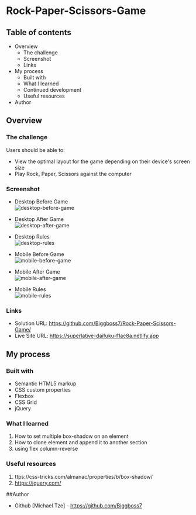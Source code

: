 # Rock-Paper-Scissors-Game

## Table of contents

- Overview
  - The challenge
  - Screenshot
  - Links
- My process
  - Built with
  - What I learned
  - Continued development
  - Useful resources
- Author

## Overview

### The challenge

Users should be able to:

- View the optimal layout for the game depending on their device's screen size
- Play Rock, Paper, Scissors against the computer

### Screenshot
- Desktop Before Game \
![desktop-before-game](https://user-images.githubusercontent.com/105411073/181202870-8a0a3821-f002-42ae-9ec0-d223bb5cdf87.png)

- Desktop After Game \
![desktop-after-game](https://user-images.githubusercontent.com/105411073/181202944-e2001d0b-13ac-4b83-a2bd-52697395290d.png)

- Desktop Rules \
![desktop-rules](https://user-images.githubusercontent.com/105411073/181203050-e832c8e7-8fdd-4a24-9121-ded3fec21aed.png)

- Mobile Before Game \
![mobile-before-game](https://user-images.githubusercontent.com/105411073/181203132-e3cff286-1cbb-4023-aebe-881d5546f680.png)

- Mobile After Game \
![mobile-after-game](https://user-images.githubusercontent.com/105411073/181203219-7893308f-559d-490c-a69d-c88f186f5a91.png)

- Mobile Rules \
![mobile-rules](https://user-images.githubusercontent.com/105411073/181203370-9b7d7ce0-2cb9-465c-964a-f95e6b0cc168.png)


### Links

- Solution URL: https://github.com/Biggboss7/Rock-Paper-Scissors-Game/
- Live Site URL: https://superlative-daifuku-f1ac8a.netlify.app

## My process

### Built with

- Semantic HTML5 markup
- CSS custom properties
- Flexbox
- CSS Grid
- jQuery


### What I learned

1. How to set multiple box-shadow on an element
2. How to clone element and append it to another section
3. using flex column-reverse


### Useful resources
1. ttps://css-tricks.com/almanac/properties/b/box-shadow/
2. https://jquery.com/

##Author

- Github [Michael Tze] - https://github.com/Biggboss7
